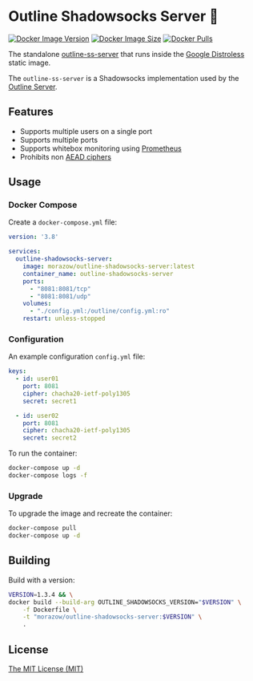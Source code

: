 # Outline Shadowsocks Server &#x1F433;

[![Docker Image Version][version-badge]][hub-link]
[![Docker Image Size][size-badge]][hub-link]
[![Docker Pulls][pulls-badge]][hub-link]

The standalone [outline-ss-server][outline-ss-server] that runs inside the
[Google Distroless][distroless] static image.

The `outline-ss-server` is a Shadowsocks implementation used by the [Outline
Server][outline-server].

## Features

- Supports multiple users on a single port
- Supports multiple ports
- Supports whitebox monitoring using [Prometheus][prometheus]
- Prohibits non [AEAD ciphers][aead-ciphers]

## Usage

### Docker Compose

Create a `docker-compose.yml` file:

```yml
version: '3.8'

services:
  outline-shadowsocks-server:
    image: morazow/outline-shadowsocks-server:latest
    container_name: outline-shadowsocks-server
    ports:
      - "8081:8081/tcp"
      - "8081:8081/udp"
    volumes:
      - "./config.yml:/outline/config.yml:ro"
    restart: unless-stopped
```

### Configuration

An example configuration `config.yml` file:

```yml
keys:
  - id: user01
    port: 8081
    cipher: chacha20-ietf-poly1305
    secret: secret1

  - id: user02
    port: 8081
    cipher: chacha20-ietf-poly1305
    secret: secret2
```

To run the container:

```sh
docker-compose up -d
docker-compose logs -f
```

### Upgrade

To upgrade the image and recreate the container:

```sh
docker-compose pull
docker-compose up -d
```

## Building

Build with a version:

```sh
VERSION=1.3.4 && \
docker build --build-arg OUTLINE_SHADOWSOCKS_VERSION="$VERSION" \
    -f Dockerfile \
    -t "morazow/outline-shadowsocks-server:$VERSION" \
    .
```

## License

[The MIT License (MIT)](LICENSE)

[distroless]: https://github.com/GoogleContainerTools/distroless
[outline-server]: https://github.com/Jigsaw-Code/outline-server
[outline-ss-server]: https://github.com/Jigsaw-Code/outline-ss-server
[prometheus]: https://prometheus.io/
[aead-ciphers]: https://shadowsocks.org/en/wiki/AEAD-Ciphers.html
[pulls-badge]: https://img.shields.io/docker/pulls/morazow/outline-shadowsocks-server.svg?style=flat-square&logo=docker
[size-badge]: https://img.shields.io/docker/image-size/morazow/outline-shadowsocks-server.svg?style=flat-square&logo=docker
[version-badge]: https://img.shields.io/docker/v/morazow/outline-shadowsocks-server.svg?style=flat-square&logo=docker
[hub-link]: https://hub.docker.com/r/morazow/outline-shadowsocks-server
